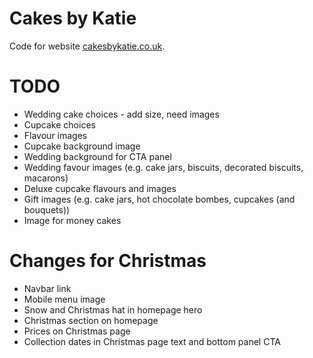 # Cakes by Katie

Code for website [cakesbykatie.co.uk](https://www.cakesbykatie.co.uk).

# TODO

- Wedding cake choices - add size, need images
- Cupcake choices
- Flavour images
- Cupcake background image
- Wedding background for CTA panel
- Wedding favour images (e.g. cake jars, biscuits, decorated biscuits, macarons)
- Deluxe cupcake flavours and images
- Gift images (e.g. cake jars, hot chocolate bombes, cupcakes (and bouquets))
- Image for money cakes

# Changes for Christmas

- Navbar link
- Mobile menu image
- Snow and Christmas hat in homepage hero
- Christmas section on homepage
- Prices on Christmas page
- Collection dates in Christmas page text and bottom panel CTA